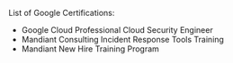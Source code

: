 List of Google Certifications: 
- Google Cloud Professional Cloud Security Engineer
- Mandiant Consulting Incident Response Tools Training 
- Mandiant New Hire Training Program 
